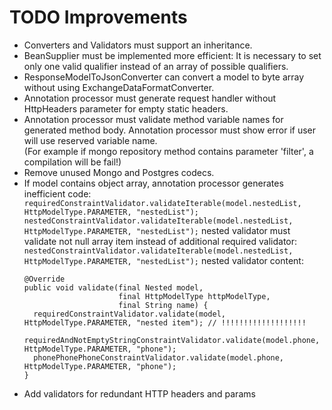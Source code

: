 # TODO Improvements

* Converters and Validators must support an inheritance.
* BeanSupplier must be implemented more efficient: It is necessary to set only one valid qualifier instead of an array of possible qualifiers.
* ResponseModelToJsonConverter can convert a model to byte array without using ExchangeDataFormatConverter.
* Annotation processor must generate request handler without HttpHeaders parameter for empty static headers.
* Annotation processor must validate method variable names for generated method body.
  Annotation processor must show error if user will use reserved variable name.  
  (For example if mongo repository method contains parameter 'filter', a compilation will be fail!)
* Remove unused Mongo and Postgres codecs.
* If model contains object array, annotation processor generates inefficient code:
  `requiredConstraintValidator.validateIterable(model.nestedList, HttpModelType.PARAMETER, "nestedList");`
  `nestedConstraintValidator.validateIterable(model.nestedList, HttpModelType.PARAMETER, "nestedList");` 
  nested validator must validate not null array item instead of additional required validator:
  `nestedConstraintValidator.validateIterable(model.nestedList, HttpModelType.PARAMETER, "nestedList");`
  nested validator content:
  ```
  @Override
  public void validate(final Nested model,
                       final HttpModelType httpModelType,
                       final String name) {
    requiredConstraintValidator.validate(model, HttpModelType.PARAMETER, "nested item"); // !!!!!!!!!!!!!!!!!!!
    requiredAndNotEmptyStringConstraintValidator.validate(model.phone, HttpModelType.PARAMETER, "phone");
    phonePhonePhoneConstraintValidator.validate(model.phone, HttpModelType.PARAMETER, "phone");
  }
  ```
* Add validators for redundant HTTP headers and params  
